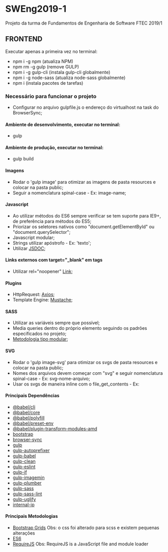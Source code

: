 # SWEng2019-1

Projeto da turma de Fundamentos de Engenharia de Software FTEC 2019/1

## FRONTEND

Executar apenas a primeira vez no terminal:

-   npm i -g npm (atualiza NPM)
-   npm rm -g gulp (remove GULP)
-   npm i -g gulp-cli (instala gulp-cli globalmente)
-   npm i -g node-sass (atualiza node-sass globalmente)
-   npm i (instala pacotes de tarefas)

### Necessário para funcionar o projeto

-   Configurar no arquivo gulpfile.js o endereço do virtualhost na task do BrowserSync;

#### Ambiente de desenvolvimento, executar no terminal:

-   gulp

#### Ambiente de produção, executar no terminal:

-   gulp build

#### Imagens

-   Rodar o 'gulp image' para otimizar as imagens de pasta resources e colocar na pasta public;
-   Seguir a nomenclatura spinal-case - Ex: image-name;

#### Javascript

-   Ao utilizar métodos do ES6 sempre verificar se tem suporte para IE9+, de preferência para métodos do ES5;
-   Priorizar os seletores nativos como "document.getElementById" ou "document.querySelector";
-   Javascript modular;
-   Strings utilizar apóstrofo - Ex: 'texto';
-   Utilizar [JSDOC](https://msdn.microsoft.com/pt-br/library/Mt162307.aspx);

#### Links externos com target="\_blank" em tags <a/>

-   Utilizar rel="noopener" [Link](https://desenvolvimentoparaweb.com/miscelanea/relnoopener-performance-seguranca/);

#### Plugins

-   HttpRequest: [Axios](https://github.com/axios/axios);
-   Template Engine: [Mustache](https://github.com/janl/mustache.js/);

#### SASS

-   Utilizar as variáveis sempre que possível;
-   Media queries dentro do próprio elemento seguindo os padrões especificados no projeto;
-   [Metodologia tipo modular](https://medium.com/@marcmintel/how-to-use-the-module-pattern-in-your-scss-sass-stylesheets-89fe38a6e1f3);

#### SVG

-   Rodar o 'gulp image-svg' para otimizar os svgs de pasta resources e colocar na pasta public;
-   Nomes dos arquivos devem começar com "svg" e seguir nomenclatura spinal-case - Ex: svg-nome-arquivo;
-   Usar os svgs de maneira inline com o file_get_contents - Ex: <?= file_get_contents(asset('assets/img/svg/svg-arrow-lg-right.svg')); ?>

#### Principais Dependências

-   [@babel/cli](https://babeljs.io/docs/en/babel-cli)
-   [@babel/core](https://www.npmjs.com/package/@babel/core)
-   [@babel/polyfill](https://babeljs.io/docs/en/babel-polyfill)
-   [@babel/preset-env](https://babeljs.io/docs/en/babel-preset-env)
-   [@babel/plugin-transform-modules-amd](https://www.npmjs.com/package/@babel/plugin-transform-modules-amd)
-   [bootstrap](https://getbootstrap.com/)
-   [browser-sync](https://browsersync.io/docs/gulp)
-   [gulp](https://www.npmjs.com/package/gulp)
-   [gulp-autoprefixer](https://www.npmjs.com/package/gulp-autoprefixer)
-   [gulp-babel](https://www.npmjs.com/package/gulp-babel)
-   [gulp-clean](https://www.npmjs.com/package/gulp-clean)
-   [gulp-eslint](https://www.npmjs.com/package/gulp-eslint)
-   [gulp-if](https://www.npmjs.com/package/gulp-if)
-   [gulp-imagemin](https://www.npmjs.com/package/gulp-imagemin)
-   [gulp-plumber](https://www.npmjs.com/package/gulp-plumber)
-   [gulp-sass](https://www.npmjs.com/package/gulp-sass)
-   [gulp-sass-lint](https://www.npmjs.com/package/gulp-sass)
-   [gulp-uglify](https://www.npmjs.com/package/gulp-uglify)
-   [internal-ip](https://www.npmjs.com/package/internal-ip)

#### Principais Metodologias

-   [Bootstrap Grids](https://getbootstrap.com/) Obs: o css foi alterado para scss e existem pequenas alterações
-   [ES6](http://es6-features.org/)
-   [RequireJS](https://requirejs.org/) Obs: RequireJS is a JavaScript file and module loader
